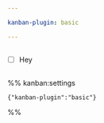 ```yaml
---

kanban-plugin: basic

---
```


## 

- [ ] Hey


## 





%% kanban:settings
```
{"kanban-plugin":"basic"}
```
%%